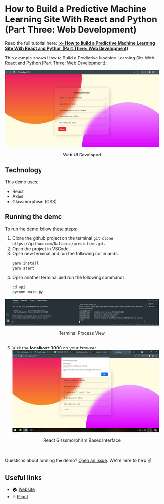 # How to Build a Predictive Machine Learning Site With React and Python (Part Three: Web Development)

Read the full tutorial here: [**>> How to Build a Predictive Machine Learning Site With React and Python (Part Three: Web Development)**](https://daltonic.github.io)

This example shows How to Build a Predictive Machine Learning Site With React and Python (Part Three: Web Development):

![Web UI Developed](./screenshots/web/0.gif)
<center><figcaption>Web UI Developed</figcaption></center>

## Technology

This demo uses:

- React
- Axios
- Glassmorphism (CSS)

## Running the demo

To run the demo follow these steps:

1. Clone the github project on the terminal ``` git clone https://github.com/Daltonic/predictive.git ```.
2. Open the project in VSCode.
3. Open new terminal and run the following commands.
    ```sh
    yarn install
    yarn start
    ```
4. Open another terminal and run the following commands.
    ```sh
    cd api
    python main.py
    ```

![Terminal Process View](./screenshots/web/2.png)
<center><figcaption>Terminal Process View</figcaption></center>
<br/>

5. Visit the **localhost:3000** on your browser.
![React Glassmorphism Based Interface](./screenshots/web/1.png)
<center><figcaption>React Glassmorphism Based Interface</figcaption></center>
<br/>

<br/>

Questions about running the demo? [Open an issue](https://github.com/Daltonic/slack-clone/issues). We're here to help ✌️

## Useful links

- 🏠 [Website](https://daltonic.github.io/)
- 🔥 [React](https://reactjs.org/)
